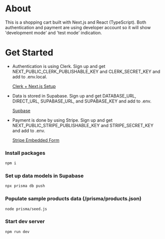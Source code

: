 # About

This is a shopping cart built with Next.js and React (TypeScript). Both authentication and payment are using developer account so it will show 'development mode' and 'test mode' indication.

# Get Started

- Authentication is using Clerk. Sign up and get NEXT_PUBLIC_CLERK_PUBLISHABLE_KEY and CLERK_SECRET_KEY and add to .env.local.

  [Clerk + Next.js Setup](https://clerk.com/docs/quickstarts/nextjs)

- Data is stored in Supabase. Sign up and get DATABASE_URL, DIRECT_URL, SUPABASE_URL, and SUPABASE_KEY and add to .env.

  [Supbase](https://supabase.com/)

- Payment is done by using Stripe. Sign up and get NEXT_PUBLIC_STRIPE_PUBLISHABLE_KEY and STRIPE_SECRET_KEY and add to .env.

  [Stripe Embedded Form](https://docs.stripe.com/checkout/embedded/quickstart)

### Install packages

```bash
npm i
```

### Set up data models in Supabase

```bash
npx prisma db push
```

### Populate sample products data (/prisma/products.json)

```bash
node prisma/seed.js
```

### Start dev server

```bash
npm run dev
```
